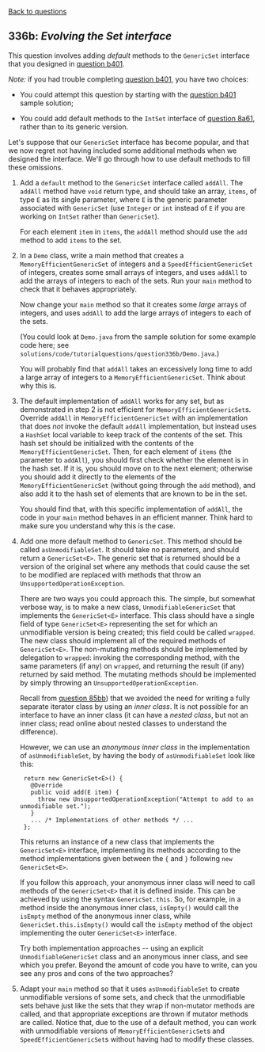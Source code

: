 [Back to questions](../README.md)

## 336b: *Evolving the Set interface*

This question involves adding *default* methods to the `GenericSet` interface that you designed in [question b401](b401.md).

*Note:* if you had trouble completing [question b401](b401.md), you have two choices:

* You could attempt this question by starting with the [question b401](b401.md) sample solution;

* You could add default methods to the `IntSet` interface of [question 8a61](8a61.md), rather than to its generic version.

Let's suppose that our `GenericSet` interface has become popular, and that we now regret not having included some additional methods when we designed the interface.  We'll go through how to use default methods to fill these omissions.

1. Add a `default` method to the `GenericSet` interface called `addAll`.  The `addAll` method have `void` return type, and should take an array, `items`, of type `E` as its single parameter, where `E` is the generic parameter associated with `GenericSet` (use `Integer` or `int` instead of `E` if you are working on `IntSet` rather than `GenericSet`).

   For each element `item` in `items`, the `addAll` method should use the `add` method to add `items` to the set.

2. In a `Demo` class, write a main method that creates a `MemoryEfficientGenericSet` of integers and a `SpeedEfficientGenericSet` of integers, creates some small arrays of integers, and uses `addAll` to add the arrays of integers to each of the sets.  Run your `main` method to check that it behaves appropriately.

    Now change your `main` method so that it creates some *large* arrays of integers, and uses `addAll` to add the large arrays of integers to each of the sets.

    (You could look at `Demo.java` from the sample solution for some example code here; see `solutions/code/tutorialquestions/question336b/Demo.java`.)

    You will probably find that `addAll` takes an excessively long time to add a large array of integers to a `MemoryEfficientGenericSet`.  Think about why this is.

3. The default implementation of `addAll` works for any set, but as demonstrated in step 2 is not efficient for `MemoryEfficientGenericSet`s.  Override `addAll` in `MemoryEfficientGenericSet` with an implementation that does *not* invoke the default `addAll` implementation, but instead uses a `HashSet` local variable to keep track of the contents of the set.  This hash set should be initialized with the contents of the `MemoryEfficientGenericSet`.  Then, for each element of `items` (the parameter to `addAll`), you should first check whether the element is in the hash set.  If it is, you should move on to the next element; otherwise you should add it directly to the elements of the `MemoryEfficientGenericSet` (without going through the `add` method), and also add it to the hash set of elements that are known to be in the set.

    You should find that, with this specific implementation of `addAll`, the code in your `main` method behaves in an efficient manner.  Think hard to make sure you understand why this is the case.

4. Add one more default method to `GenericSet`.  This method should be called `asUnmodifiableSet`.  It should take no parameters, and should return a `GenericSet<E>`.  The generic set that is returned should be a version of the original set where any methods that could cause the set to be modified are replaced with methods that throw an `UnsupportedOperationException`.

    There are two ways you could approach this.  The simple, but somewhat verbose way, is to make a new class, `UnmodifiableGenericSet` that implements the `GenericSet<E>` interface.  This class should have a single field of type `GenericSet<E>` representing the set for which an unmodifiable version is being created; this field could be called `wrapped`.  The new class should implement all of the required methods of `GenericSet<E>`.  The non-mutating methods should be implemented by delegation to `wrapped`: invoking the corresponding method, with the same parameters (if any) on `wrapped`, and returning the result (if any) returned by said method.  The mutating methods should be implemented by simply throwing an `UnsupportedOperationException`.

    Recall from [question 85bb](85bb.md)) that we avoided the need for writing a fully separate iterator class by using an *inner class*.  It is not possible for an interface to have an inner class (it can have a *nested class*, but not an inner class; read online about nested classes to understand the difference).

    However, we can use an *anonymous inner class* in the implementation of `asUnmodifiableSet`, by having the body of `asUnmodifiableSet` look like this:

        return new GenericSet<E>() {
          @Override
          public void add(E item) {
            throw new UnsupportedOperationException("Attempt to add to an unmodifiable set.");
          }
          ... /* Implementations of other methods */ ...
        };

    This returns an instance of a new class that implements the `GenericSet<E>` interface, implementing its methods according to the method implementations given between the `{` and `}` following `new GenericSet<E>`.

    If you follow this approach, your anonymous inner class will need to call methods of the `GenericSet<E>` that it is defined inside.  This can be achieved by using the syntax `GenericSet.this`.  So, for example, in a method inside the anonymous inner class, `isEmpty()` would call the `isEmpty` method of the anonymous inner class, while `GenericSet.this.isEmpty()` would call the `isEmpty` method of the object implementing the outer `GenericSet<E>` interface.

    Try both implementation approaches -- using an explicit `UnmodifiableGenericSet` class and an anonymous inner class, and see which you prefer.  Beyond the amount of code you have to write, can you see any pros and cons of the two approaches?

5. Adapt your `main` method so that it uses `asUnmodifiableSet` to create unmodifiable versions of some sets, and check that the unmodifiable sets behave just like the sets that they wrap if non-mutator methods are called, and that appropriate exceptions are thrown if mutator methods are called.  Notice that, due to the use of a default method, you can work with unmodifiable versions of `MemoryEfficientGenericSet`s and `SpeedEfficientGenericSet`s without having had to modify these classes.
